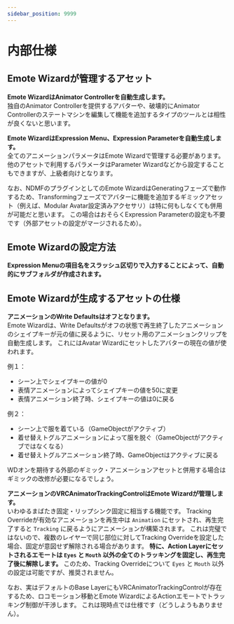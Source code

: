 ```yaml
---
sidebar_position: 9999
---
```


# 内部仕様

## Emote Wizardが管理するアセット

**Emote WizardはAnimator Controllerを自動生成します。**  
独自のAnimator Controllerを提供するアバターや、破壊的にAnimator Controllerのステートマシンを編集して機能を追加するタイプのツールとは相性が良くないと思います。

**Emote WizardはExpression Menu、Expression Parameterを自動生成します。**  
全てのアニメーションパラメータはEmote Wizardで管理する必要があります。
他のアセットで利用するパラメータはParameter Wizardなどから設定することもできますが、上級者向けとなります。

なお、NDMFのプラグインとしてのEmote WizardはGeneratingフェーズで動作するため、Transformingフェーズでアバターに機能を追加するギミックアセット（例えば、Modular Avatar設定済みアクセサリ）は特に何もしなくても併用が可能だと思います。
この場合はおそらくExpression Parameterの設定も不要です（外部アセットの設定がマージされるため）。

## Emote Wizardの設定方法

**Expression Menuの項目名をスラッシュ区切りで入力することによって、自動的にサブフォルダが作成されます。**  

## Emote Wizardが生成するアセットの仕様

**アニメーションのWrite Defaultsはオフとなります。**  
Emote Wizardは、Write Defaultsがオフの状態で再生終了したアニメーションのシェイプキーが元の値に戻るように、リセット用のアニメーションクリップを自動生成します。
これにはAvatar Wizardにセットしたアバターの現在の値が使われます。

例１：
- シーン上でシェイプキーの値が0
- 表情アニメーションによってシェイプキーの値を50に変更
- 表情アニメーション終了時、シェイプキーの値は0に戻る

例２：
- シーン上で服を着ている（GameObjectがアクティブ）
- 着せ替えトグルアニメーションによって服を脱ぐ（GameObjectがアクティブではなくなる）
- 着せ替えトグルアニメーション終了時、GameObjectはアクティブに戻る

WDオンを期待する外部のギミック・アニメーションアセットと併用する場合はギミックの改修が必要になるでしょう。

**アニメーションのVRCAnimatorTrackingControlはEmote Wizardが管理します。**  
いわゆるまばたき固定・リップシンク固定に相当する機能です。
Tracking Overrideが有効なアニメーションを再生中は `Animation` にセットされ、再生完了すると `Tracking` に戻るようにアニメーションが構築されます。
これは完璧ではないので、複数のレイヤーで同じ部位に対してTracking Overrideを設定した場合、固定が意図せず解除される場合があります。
**特に、Action Layerにセットされるエモートは `Eyes` と `Mouth` 以外の全てのトラッキングを固定し、再生完了後に解除します。**
このため、Tracking Overrideについて `Eyes` と `Mouth` 以外の設定は可能ですが、推奨されません。

なお、実はデフォルトのBase LayerにもVRCAnimatorTrackingControlが存在するため、ロコモーション移動とEmote WizardによるActionエモートでトラッキング制御が干渉します。
これは現時点では仕様です（どうしようもありません）。
